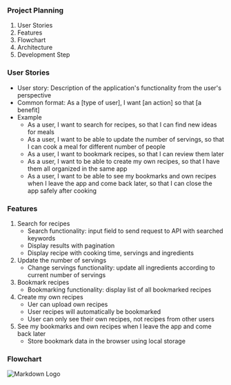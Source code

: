 ### Project Planning
1. User Stories
2. Features
3. Flowchart
4. Architecture
5. Development Step

### User Stories
- User story: Description of the application's functionality from the user's perspective
- Common format: As a [type of user], I want [an action] so that [a benefit]
- Example
	- As a user, I want to search for recipes, so that I can find new ideas for meals
	- As a user, I want to be able to update the number of servings, so that I can cook a meal for different number of people
	- As a user, I want to bookmark recipes, so that I can review them later
	- As a user, I want to be able to create my own recipes, so that I have them all organized in the same app
	- As a user, I want to be able to see my bookmarks and own recipes when I leave the app and come back later, so that I can close the app safely after cooking

### Features
1. Search for recipes
	- Search functionality: input field to send request to API with searched keywords
	- Display results with pagination
	- Display recipe with cooking time, servings and ingredients
2. Update the number of servings
	- Change servings functionality: update all ingredients according to current number of servings
3. Bookmark recipes
	- Bookmarking functionality: display list of all bookmarked recipes
4. Create my own recipes
	- Uer can upload own recipes
	- User recipes will automatically be bookmarked
	- User can only see their own recipes, not recipes from other users
5. See my bookmarks and own recipes when I leave the app and come back later
	- Store bookmark data in the browser using local storage

### Flowchart
![Markdown Logo](https://markdown-here.com/img/icon256.png)
